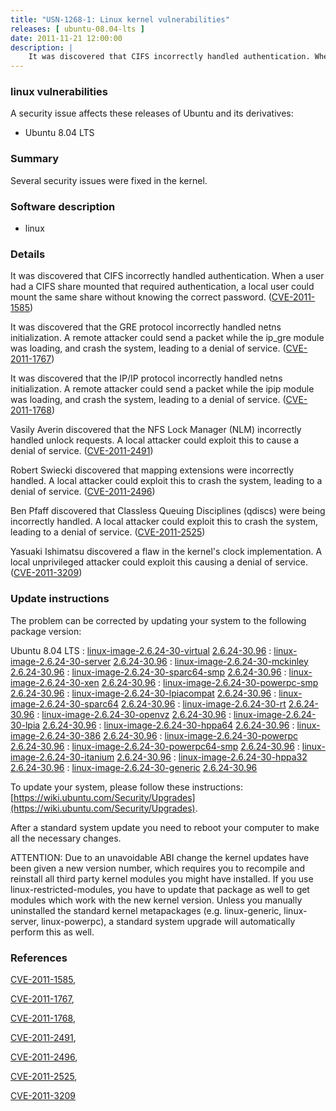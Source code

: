 ```yaml
---
title: "USN-1268-1: Linux kernel vulnerabilities"
releases: [ ubuntu-08.04-lts ]
date: 2011-11-21 12:00:00
description: |
    It was discovered that CIFS incorrectly handled authentication. When a user had a CIFS share mounted that required authentication, a local user could mount the same share without knowing the correct password. ([CVE-2011-1585](http://people.ubuntu.com/~ubuntu-security/cve/CVE-2011-1585))
--- 
```

 
### linux vulnerabilities

A security issue affects these releases of Ubuntu and its derivatives:

* Ubuntu 8.04 LTS

### Summary

Several security issues were fixed in the kernel. 

### Software description

* linux 

### Details

It was discovered that CIFS incorrectly handled authentication. When a user had a CIFS share mounted that required authentication, a local user could mount the same share without knowing the correct password. ([CVE-2011-1585](http://people.ubuntu.com/~ubuntu-security/cve/CVE-2011-1585))

It was discovered that the GRE protocol incorrectly handled netns initialization. A remote attacker could send a packet while the ip_gre module was loading, and crash the system, leading to a denial of service. ([CVE-2011-1767](http://people.ubuntu.com/~ubuntu-security/cve/CVE-2011-1767))

It was discovered that the IP/IP protocol incorrectly handled netns initialization. A remote attacker could send a packet while the ipip module was loading, and crash the system, leading to a denial of service. ([CVE-2011-1768](http://people.ubuntu.com/~ubuntu-security/cve/CVE-2011-1768))

Vasily Averin discovered that the NFS Lock Manager (NLM) incorrectly handled unlock requests. A local attacker could exploit this to cause a denial of service. ([CVE-2011-2491](http://people.ubuntu.com/~ubuntu-security/cve/CVE-2011-2491))

Robert Swiecki discovered that mapping extensions were incorrectly handled. A local attacker could exploit this to crash the system, leading to a denial of service. ([CVE-2011-2496](http://people.ubuntu.com/~ubuntu-security/cve/CVE-2011-2496))

Ben Pfaff discovered that Classless Queuing Disciplines (qdiscs) were being incorrectly handled. A local attacker could exploit this to crash the system, leading to a denial of service. ([CVE-2011-2525](http://people.ubuntu.com/~ubuntu-security/cve/CVE-2011-2525))

Yasuaki Ishimatsu discovered a flaw in the kernel&#39;s clock implementation. A local unprivileged attacker could exploit this causing a denial of service. ([CVE-2011-3209](http://people.ubuntu.com/~ubuntu-security/cve/CVE-2011-3209)) 

### Update instructions

The problem can be corrected by updating your system to the following package version:

Ubuntu 8.04 LTS
 : [linux-image-2.6.24-30-virtual](https://launchpad.net/ubuntu/+source/linux) <span> [2.6.24-30.96](https://launchpad.net/ubuntu/+source/linux/2.6.24-30.96) </span> 
 : [linux-image-2.6.24-30-server](https://launchpad.net/ubuntu/+source/linux) <span> [2.6.24-30.96](https://launchpad.net/ubuntu/+source/linux/2.6.24-30.96) </span> 
 : [linux-image-2.6.24-30-mckinley](https://launchpad.net/ubuntu/+source/linux) <span> [2.6.24-30.96](https://launchpad.net/ubuntu/+source/linux/2.6.24-30.96) </span> 
 : [linux-image-2.6.24-30-sparc64-smp](https://launchpad.net/ubuntu/+source/linux) <span> [2.6.24-30.96](https://launchpad.net/ubuntu/+source/linux/2.6.24-30.96) </span> 
 : [linux-image-2.6.24-30-xen](https://launchpad.net/ubuntu/+source/linux) <span> [2.6.24-30.96](https://launchpad.net/ubuntu/+source/linux/2.6.24-30.96) </span> 
 : [linux-image-2.6.24-30-powerpc-smp](https://launchpad.net/ubuntu/+source/linux) <span> [2.6.24-30.96](https://launchpad.net/ubuntu/+source/linux/2.6.24-30.96) </span> 
 : [linux-image-2.6.24-30-lpiacompat](https://launchpad.net/ubuntu/+source/linux) <span> [2.6.24-30.96](https://launchpad.net/ubuntu/+source/linux/2.6.24-30.96) </span> 
 : [linux-image-2.6.24-30-sparc64](https://launchpad.net/ubuntu/+source/linux) <span> [2.6.24-30.96](https://launchpad.net/ubuntu/+source/linux/2.6.24-30.96) </span> 
 : [linux-image-2.6.24-30-rt](https://launchpad.net/ubuntu/+source/linux) <span> [2.6.24-30.96](https://launchpad.net/ubuntu/+source/linux/2.6.24-30.96) </span> 
 : [linux-image-2.6.24-30-openvz](https://launchpad.net/ubuntu/+source/linux) <span> [2.6.24-30.96](https://launchpad.net/ubuntu/+source/linux/2.6.24-30.96) </span> 
 : [linux-image-2.6.24-30-lpia](https://launchpad.net/ubuntu/+source/linux) <span> [2.6.24-30.96](https://launchpad.net/ubuntu/+source/linux/2.6.24-30.96) </span> 
 : [linux-image-2.6.24-30-hppa64](https://launchpad.net/ubuntu/+source/linux) <span> [2.6.24-30.96](https://launchpad.net/ubuntu/+source/linux/2.6.24-30.96) </span> 
 : [linux-image-2.6.24-30-386](https://launchpad.net/ubuntu/+source/linux) <span> [2.6.24-30.96](https://launchpad.net/ubuntu/+source/linux/2.6.24-30.96) </span> 
 : [linux-image-2.6.24-30-powerpc](https://launchpad.net/ubuntu/+source/linux) <span> [2.6.24-30.96](https://launchpad.net/ubuntu/+source/linux/2.6.24-30.96) </span> 
 : [linux-image-2.6.24-30-powerpc64-smp](https://launchpad.net/ubuntu/+source/linux) <span> [2.6.24-30.96](https://launchpad.net/ubuntu/+source/linux/2.6.24-30.96) </span> 
 : [linux-image-2.6.24-30-itanium](https://launchpad.net/ubuntu/+source/linux) <span> [2.6.24-30.96](https://launchpad.net/ubuntu/+source/linux/2.6.24-30.96) </span> 
 : [linux-image-2.6.24-30-hppa32](https://launchpad.net/ubuntu/+source/linux) <span> [2.6.24-30.96](https://launchpad.net/ubuntu/+source/linux/2.6.24-30.96) </span> 
 : [linux-image-2.6.24-30-generic](https://launchpad.net/ubuntu/+source/linux) <span> [2.6.24-30.96](https://launchpad.net/ubuntu/+source/linux/2.6.24-30.96) </span> 

To update your system, please follow these instructions: [https://wiki.ubuntu.com/Security/Upgrades](https://wiki.ubuntu.com/Security/Upgrades).

After a standard system update you need to reboot your computer to make all the necessary changes.

ATTENTION: Due to an unavoidable ABI change the kernel updates have been given a new version number, which requires you to recompile and reinstall all third party kernel modules you might have installed. If you use linux-restricted-modules, you have to update that package as well to get modules which work with the new kernel version. Unless you manually uninstalled the standard kernel metapackages (e.g. linux-generic, linux-server, linux-powerpc), a standard system upgrade will automatically perform this as well. 

### References

 [CVE-2011-1585](http://people.ubuntu.com/~ubuntu-security/cve/CVE-2011-1585), 

 [CVE-2011-1767](http://people.ubuntu.com/~ubuntu-security/cve/CVE-2011-1767), 

 [CVE-2011-1768](http://people.ubuntu.com/~ubuntu-security/cve/CVE-2011-1768), 

 [CVE-2011-2491](http://people.ubuntu.com/~ubuntu-security/cve/CVE-2011-2491), 

 [CVE-2011-2496](http://people.ubuntu.com/~ubuntu-security/cve/CVE-2011-2496), 

 [CVE-2011-2525](http://people.ubuntu.com/~ubuntu-security/cve/CVE-2011-2525), 

 [CVE-2011-3209](http://people.ubuntu.com/~ubuntu-security/cve/CVE-2011-3209)
 
